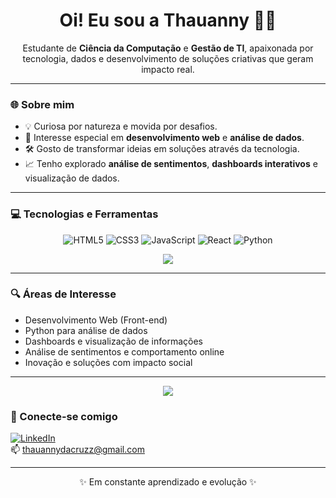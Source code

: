 <h1 align="center">Oi! Eu sou a Thauanny 👩‍💻</h1>

<p align="center">
  Estudante de <strong>Ciência da Computação</strong> e <strong>Gestão de TI</strong>, apaixonada por tecnologia, dados e desenvolvimento de soluções criativas que geram impacto real.
</p>

---

### 🌐 Sobre mim

- 💡 Curiosa por natureza e movida por desafios.
- 🧠 Interesse especial em **desenvolvimento web** e **análise de dados**.
- 🛠️ Gosto de transformar ideias em soluções através da tecnologia.
- 📈 Tenho explorado **análise de sentimentos**, **dashboards interativos** e visualização de dados.

---

### 💻 Tecnologias e Ferramentas

<div align="center">

![HTML5](https://img.shields.io/badge/HTML5-E34F26?style=for-the-badge&logo=html5&logoColor=white)
![CSS3](https://img.shields.io/badge/Tailwind_CSS-38B2AC?style=for-the-badge&logo=tailwind-css&logoColor=white)
![JavaScript](https://img.shields.io/badge/JavaScript-F7DF1E?style=for-the-badge&logo=javascript&logoColor=black)
![React](https://img.shields.io/badge/React-20232A?style=for-the-badge&logo=react&logoColor=61DAFB)
![Python](https://img.shields.io/badge/Python-3776AB?style=for-the-badge&logo=python&logoColor=white)

</div>

<p align="center">
 <img src="https://github-readme-stats.vercel.app/api/top-langs/?username=thauannydacruzz&layout=compact&theme=tokyonight" />
</p>

---

### 🔍 Áreas de Interesse

- Desenvolvimento Web (Front-end)
- Python para análise de dados
- Dashboards e visualização de informações
- Análise de sentimentos e comportamento online
- Inovação e soluções com impacto social

---
<p align="center">
  <a href="https://git.io/typing-svg">
    <img src="https://readme-typing-svg.herokuapp.com?font=Schibsted+Grotesk&size=18&pause=1000&color=BF7800&width=435&lines=%E2%9A%A0%EF%B8%8F+C%C3%B3digo+em+constante+evolu%C3%A7%C3%A3o+(assim+como+eu)." />
  </a>
</p>

### 🤝 Conecte-se comigo

[![LinkedIn](https://img.shields.io/badge/LinkedIn-0077B5?style=flat&logo=linkedin&logoColor=white)](www.linkedin.com/in/thauannydacruz)  
📫 thauannydacruzz@gmail.com

---

<p align="center">✨ Em constante aprendizado e evolução ✨</p>
